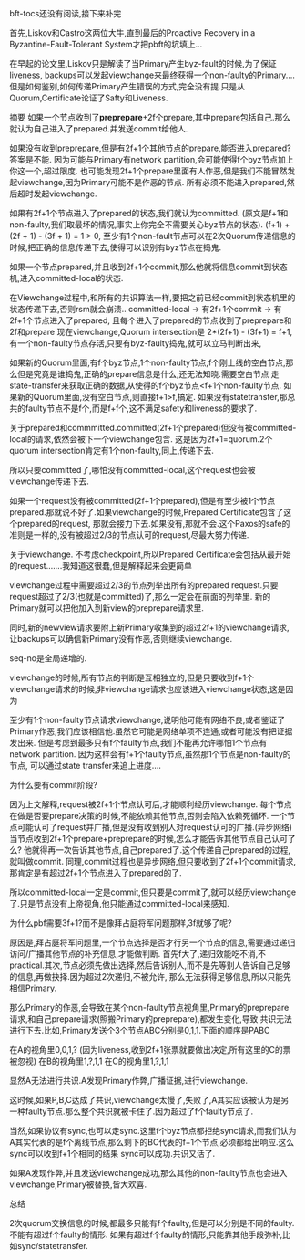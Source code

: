 bft-tocs还没有阅读,接下来补完

首先,Liskov和Castro这两位大牛,直到最后的Proactive Recovery in a Byzantine-Fault-Tolerant System才把pbft的坑填上...

在早起的论文里,Liskov只是解读了当Primary产生byz-fault的时候,为了保证liveness,
backups可以发起viewchange来最终获得一个non-faulty的Primary....
但是如何鉴别,如何传递Primary产生错误的方式,完全没有提.只是从Quorum,Certificate论证了Safty和Liveness.

摘要
如果一个节点收到了**preprepare**+2f个prepare,其中prepare包括自己.那么就认为自己进入了prepared.并发送commit给他人.

如果没有收到preprepare,但是有2f+1个其他节点的prepare,能否进入prepared?答案是不能.
因为可能与Primary有network partition,会可能使得f个byz节点加上你这一个,超过限度.
也可能发现2f+1个prepare里面有人作恶,但是我们不能冒然发起viewchange,因为Primary可能不是作恶的节点.
所有必须不能进入prepared,然后超时发起viewchange.


如果有2f+1个节点进入了prepared的状态,我们就认为committed. (原文是f+1和non-faulty,我们取最坏的情况,事实上你完全不需要关心byz节点的状态).
(f+1) + (2f + 1) - (3f + 1) = 1 > 0, 至少有1个non-fault节点可以在2次Quorum传递信息的时候,把正确的信息传递下去,使得可以识别有byz节点在捣鬼.

如果一个节点prepared,并且收到2f+1个commit,那么他就将信息commit到状态机,进入committed-local的状态.

在Viewchange过程中,和所有的共识算法一样,要把之前已经commit到状态机里的状态传递下去,否则rsm就会崩溃..
committed-local -> 有2f+1个commit -> 有2f+1个节点进入了prepared, 且每个进入了prepared的节点收到了preprepare和2f和prepare
现在viewchange,Quorum intersection是 2*(2f+1) - (3f+1) = f+1, 有一个non-faulty节点存活,只要有byz-faulty捣鬼,就可以立马判断出来,

如果新的Quorum里面,有f个byz节点,1个non-faulty节点,f个刚上线的空白节点,那么但是究竟是谁捣鬼,正确的prepare信息是什么,还无法知晓.需要空白节点
走state-transfer来获取正确的数据,从使得的f个byz节点<f+1个non-faulty节点.
如果新的Quorum里面,没有空白节点,则直接f+1>f,搞定.
如果没有statetransfer,那总共的faulty节点不是f个,而是f+f个,这不满足safety和liveness的要求了.

关于prepared和commmitted.committed(2f+1个prepared)但没有被committed-local的请求,依然会被下一个viewchange包含.
这是因为2f+1=quorum.2个quorum intersection肯定有1个non-faulty,同上,传递下去.

所以只要committed了,哪怕没有committed-local,这个request也会被viewchange传递下去.

如果一个request没有被committed(2f+1个prepared),但是有至少被1个节点prepared.那就说不好了.如果viewchange的时候,Prepared Certificate包含了这个prepared的request,
那就会接力下去.如果没有,那就不会.这个Paxos的safe的准则是一样的,没有被超过2/3的节点认可的request,尽最大努力传递.

关于viewchange. 不考虑checkpoint,所以Prepared Certificate会包括从最开始的request.......我知道这很蠢,但是解释起来会更简单

viewchange过程中需要超过2/3的节点列举出所有的prepared request.只要request超过了2/3(也就是committed)了,那么一定会在前面的列举里.
新的Primary就可以把他加入到新view的preprepare请求里.

同时,新的newview请求要附上新Primary收集到的超过2f+1的viewchange请求,让backups可以确信新Primary没有作恶,否则继续viewchange.

seq-no是全局递增的.

viewchange的时候,所有节点的判断是互相独立的,但是只要收到f+1个viewchange请求的时候,非viewchange请求也应该进入viewchange状态,这是因为

至少有1个non-faulty节点请求viewchange,说明他可能有网络不良,或者鉴证了Primary作恶,我们应该相信他.虽然它可能是网络单项不连通,或者可能没有把证据发出来.
但是考虑到最多只有f个faulty节点,我们不能再允许哪怕1个节点有network partition. 因为这样会有f+1个faulty节点,虽然那1个节点是non-faulty的节点,
可以通过state transfer来追上进度....


为什么要有commit阶段?

因为上文解释,request被2f+1个节点认可后,才能顺利经历viewchange.
每个节点在做是否要prepare决策的时候,不能依赖其他节点,否则会陷入依赖死循环.
一个节点可能认可了request并广播,但是没有收到别人对request认可的广播.(异步网络)
当节点收到2f+1个prepare+preprepare的时候,怎么才能告诉其他节点自己认可了么?
他就得再一次告诉其他节点,自己prepared了.这个传递自己prepared的过程,就叫做commit.
同理,commit过程也是异步网络,但只要收到了2f+1个commit请求,那肯定是有超过2f+1个节点进入了prepared的了.

所以committed-local一定是commit,但只要是commit了,就可以经历viewchange了.只是节点没有上帝视角,他只能通过committed-local来感知.

为什么pbf需要3f+1?而不是像拜占庭将军问题那样,3f就够了呢?

原因是,拜占庭将军问题里,一个节点选择是否才行另一个节点的信息,需要通过递归访问/广播其他节点的补充信息,才能做判断.
首先f大了,递归效能吃不消,不practical.其次,节点必须先做出选择,然后告诉别人,而不是先等别人告诉自己足够的信息,再做抉择.因为超过2次递归,不被允许,
那么无法获得足够信息,所以只能先相信Primary.

那么Primary的作恶,会导致在某个non-faulty节点视角里,Primary的preprepare请求,和自己prepare请求(照搬Primary的preprepare),都发生变化,导致
共识无法进行下去.比如,Primary发送个3个节点ABC分别是0,1,1.下面的顺序是PABC

在A的视角里0,0,1,? (因为liveness,收到2f+1张票就要做出决定,所有这里的C的票被忽视)
在B的视角里1,?,1,1
在C的视角里1,?,1,1

显然A无法进行共识.A发现Primary作弊,广播证据,进行viewchange.

这时候,如果P,B,C达成了共识,viewchange太慢了,失败了,A其实应该被认为是另一种faulty节点.那么整个共识就被卡住了.因为超过了f个faulty节点了.

当然,如果协议有sync,也可以走sync.这里f个byz节点都拒绝sync请求,而我们认为A其实代表的是f个离线节点,那么剩下的BC代表的f+1个节点,必须都给出响应.这么sync可以收到f+1个相同的结果
sync可以成功.共识又活了.

如果A发现作弊,并且发送viewchange成功,那么其他的non-faulty节点也会进入viewchange,Primary被替换,皆大欢喜.

总结

2次quorum交换信息的时候,都最多只能有f个faulty,但是可以分别是不同的faulty.不能有超过f个faulty的情形.
如果有超过f个faulty的情形,只能靠其他手段弥补,比如sync/statetransfer.